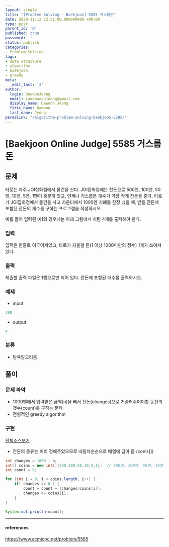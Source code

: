 ```yaml
---
layout: single
title: "[Problem Solving - Baekjoon] 5585 거스름돈"
date: 2020-11-12 22:51:00.000000000 +09:00
type: post
parent_id: '0'
published: true
password: ''
status: publish
categories:
- Problem Solving
tags:
- data structure
- algorithm
- baekjoon
- greedy
meta:
  _edit_last: '2'
author:
  login: DawoonJeong
  email: iamdawoonjeong@gmail.com
  display_name: Dawoon Jeong
  first_name: Dawoon
  last_name: Jeong
permalink: "/algorithm-problem-solving-baekjoon-5585/"
---
```

# [Baekjoon Online Judge] 5585 거스름돈

## 문제
타로는 자주 JOI잡화점에서 물건을 산다. JOI잡화점에는 잔돈으로 500엔, 100엔, 50엔, 10엔, 5엔, 1엔이 충분히 있고, 언제나 거스름돈 개수가 가장 적게 잔돈을 준다. 타로가 JOI잡화점에서 물건을 사고 카운터에서 1000엔 지폐를 한장 냈을 때, 받을 잔돈에 포함된 잔돈의 개수를 구하는 프로그램을 작성하시오.

예를 들어 입력된 예1의 경우에는 아래 그림에서 처럼 4개를 출력해야 한다.

### 입력
입력은 한줄로 이루어져있고, 타로가 지불할 돈(1 이상 1000미만의 정수) 1개가 쓰여져있다.

### 출력
제출할 출력 파일은 1행으로만 되어 있다. 잔돈에 포함된 매수를 출력하시오.

### 예제
- input

```java
380
```

- output

```java
4
```

### 분류
- 탐욕알고리즘

## 풀이

### 문제 파악
-  1000엔에서 입력받은 금액(n)을 빼서 잔돈(changes)으로 거슬러주어야할 동전의 갯수(count)를 구하는 문제
-  전형적인 greedy algorithm  


### 구현

[전체소스보기](https://github.com/iamdawoonjeong/java-datastructure-algorithm/blob/master/java-algorithm-problem-solving/src/baekjoon/problem5585/Main.java)


- 잔돈의 종류는 미리 정해주었으므로 내림차순순으로 배열에 담아 둠 (conis[])

```java
int changes = 1000 - n;
int[] coins = new int[]{500,100,50,10,5,1};  // 500엔, 100엔, 50엔, 10엔, 5엔, 1엔
int count = 0;

for (int i = 0; i < coins.length; i++) {
    if( changes >= 0 ) {
        count = count + (changes/coins[i]);
        changes %= coins[i];
    }
}

System.out.println(count);
```

---

#### references
<https://www.acmicpc.net/problem/5585>
